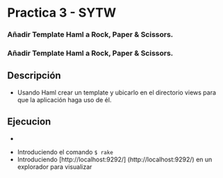  # Practica 3 - SYTW
 
### Añadir Template Haml a Rock, Paper & Scissors.
### Añadir Template Haml a Rock, Paper & Scissors.

## Descripción

 - Usando Haml crear un template y ubicarlo en el directorio views para que la aplicación haga uso de él.

## Ejecucion
+
 - Introduciendo el comando `$ rake`
 - Introduciendo [http://localhost:9292/] (http://localhost:9292/) en un explorador para visualizar
